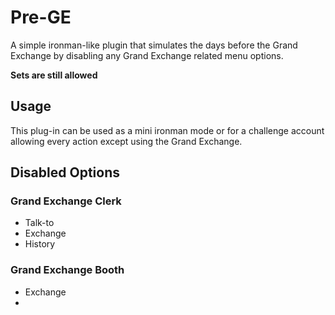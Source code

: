 # Pre-GE
A simple ironman-like plugin that simulates the days before the Grand Exchange by disabling any Grand Exchange related menu options.

**Sets are still allowed**

## Usage
This plug-in can be used as a mini ironman mode or for a challenge account allowing every action except using the Grand Exchange.

## Disabled Options
### Grand Exchange Clerk
- Talk-to
- Exchange
- History
### Grand Exchange Booth
- Exchange
- 
